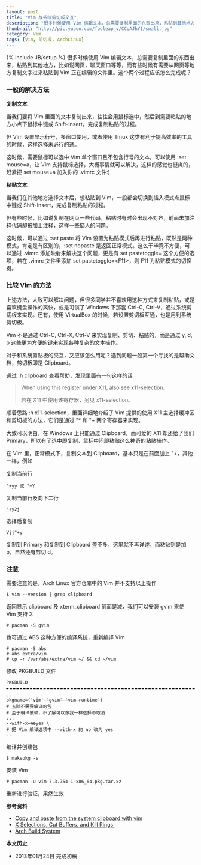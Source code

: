```yaml
---
layout: post
title: "Vim 与系统剪切板交互"
description: "很多时候使用 Vim 编辑文本，总需要复制里面的东西出来，粘贴到其他地方，比如说网页，聊天窗口等等，而有些时候有需要从网页等地方复制文字过来粘贴到 Vim 正在编辑的文件里。"
thumbnail: "http://pic.yupoo.com/fooleap_v/CCqAJhY1/small.jpg"
category: Vim
tags: [Vim, 剪切板, ArchLinux]
---
```

{% include JB/setup %}
很多时候使用 Vim 编辑文本，总需要复制里面的东西出来，粘贴到其他地方，比如说网页，聊天窗口等等，而有些时候有需要从网页等地方复制文字过来粘贴到 Vim 正在编辑的文件里。这个两个过程应该怎么完成呢？

### 一般的解决方法

**复制文本**

当我们要将 Vim 里面的文本复制出来，往往会用鼠标选中，然后到需要粘贴的地方小点下鼠标中键或 Shift-Insert，完成复制粘贴的过程。

但 Vim 设置显示行号，多窗口使用，或者使用 Tmux 这类有利于提高效率的工具的时候，这样选择未必行的通。

这时候，需要鼠标可以选中 Vim 单个窗口且不包含行号的文本，可以使用 :set mouse=a，让 Vim 支持鼠标选择，大概事情就可以解决，这样的感觉也挺爽的，赶紧把 set mouse=a 加入你的 .vimrc 文件:)

**粘贴文本**

当我们在其他地方选择文本后，想粘贴到 Vim，一般都会切换到插入模式点鼠标中键或 Shift-Insert，完成复制粘贴的过程。

但有些时候，比如说复制在网页一些代码，粘贴时有时会出现不对齐，前面未加注释代码却被加上注释，这样一些恼人的问题。

这时候，可以通过 :set paste 将 Vim 设置为粘贴模式后再进行粘贴，既然是两种模式，肯定是有区别的，:set nopaste 是返回正常模式。这么干毕竟不方便，可以通过 .vimrc 添加映射来解决这个问题，更是有 set pastetoggle= 这个方便的选项，若在 .vimrc 文件里添加 set pastetoggle=\<F11\>，则 F11 为粘贴模式的切换键。


### 比较 Vim 的方法

上述方法，大致可以解决问题，但很多同学并不喜欢用这种方式来复制粘贴，或是喜欢键盘操作的爽快，或是习惯了 Windows 下那套 Ctrl-C, Ctrl-V，通过系统剪切板来实现。还有，使用 VirtualBox 的时候，若设置剪切板互通，也是用到系统剪切板。

Vim 不是通过 Ctrl-C, Ctrl-X, Ctrl-V 来实现复制、剪切、粘贴的，而是通过 y, d, p 这些更为方便的键来实现各种复杂的文本操作。

对于和系统剪贴板的交互，又应该怎么用呢？遇到问题一般第一个寻找的是帮助文档，剪切板即是 Clipboard。

通过 :h clipboard 查看帮助，发现里面有一句这样的话

> When using this register under X11, also see x11-selection.
>
> 若在 X11 中使用该寄存器，另见 x11-selection。

顺着思路 :h x11-selection，里面详细地介绍了 Vim 提供的使用 X11 主选择缓冲区和剪切板的方法，它们是通过 "\* 和 "+ 两个寄存器来实现。

大致可以明白，在 Windows 上只能通过 Clipboard，而可爱的 X11 却还给了我们 Primary，所以有了选中即复制，鼠标中间即粘贴这么神奇的粘贴操作。

在 Vim 里，正常模式下，复制文本到 Clipboard，基本只是在前面加上 "+，其他一样，例如

复制当前行

    "+yy 或 "+Y

复制当前行及向下二行

    "+y2j

选择后复制
    
    Vjj"+y 

复制到 Primary 和复制到 Clipboard 差不多，这里就不再详述，而粘贴则是加 p，自然还有剪切 d。

### 注意

需要注意的是，Arch Linux 官方仓库中的 Vim 并不支持以上操作

    $ vim --version | grep clipboard

返回显示 clipboard 及 xterm_clipboard 前面是减，我们可以安装 gvim 来使 Vim 支持 X

    # pacman -S gvim

也可通过 ABS 这种方便的编译系统，重新编译 Vim

    # pacman -S abs
    # abs extra/vim
    # cp -r /var/abs/extra/vim ~/ && cd ~/vim

修改 PKGBUILD 文件

<pre style="margin-bottom: 0; border-bottom:none; padding-bottom:8px;"><code>PKGBUILD</code></pre>
<pre style="margin-top: 0; border-top-style:dashed; padding-top:8px;"><code>...
pkgname=('vim'<del> 'gvim' 'vim-runtime'</del>)
# 去除不需要编译的包
# 至于编译依赖，不了解可以像我一样选择不取消
...
--with-x=<del>no</del>yes \
# 把 Vim 编译选项中 --with-x 的 no 改为 yes
...
</code></pre>

编译并创建包

    $ makepkg -s

安装 Vim
   
    # pacman -U vim-7.3.754-1-x86_64.pkg.tar.xz

重新进行验证，果然生效

**参考资料**

* [Copy and paste from the system clipboard with vim](http://maxolasersquad.blogspot.com/2012/01/copy-and-paste-from-system-clipboard.html)
* [X Selections, Cut Buffers, and Kill Rings.](http://www.jwz.org/doc/x-cut-and-paste.html)
* [Arch Build System](https://wiki.archlinux.org/index.php/Arch_Build_System)

**本文历史**

* 2013年01月24日 完成初稿
